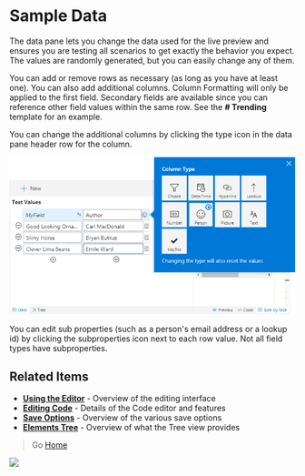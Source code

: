 # Sample Data

The data pane lets you change the data used for the live preview and ensures you are testing all scenarios to get exactly the behavior you expect. The values are randomly generated, but you can easily change any of them.

You can add or remove rows as necessary (as long as you have at least one). You can also add additional columns. Column Formatting will only be applied to the first field. Secondary fields are available since you can reference other field values within the same row. See the **# Trending** template for an example.

You can change the additional columns by clicking the type icon in the data pane header row for the column.

![Change Column Type](../assets/DataColumnType.png)

You can edit sub properties (such as a person's email address or a lookup id) by clicking the subproperties icon next to each row value. Not all field types have subproperties.

## Related Items

- **[Using the Editor](./index.md)** - Overview of the editing interface
- **[Editing Code](./code-editor.md)** - Details of the Code editor and features
- **[Save Options](./saving.md)** - Overview of the various save options
- **[Elements Tree](./tree.md)** - Overview of what the Tree view provides

> Go [Home](../index.md)

![](https://telemetry.sharepointpnp.com/sp-dev-solutions/ColumnFormatter/wiki/Editor/SampleData)